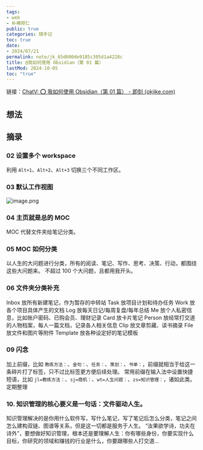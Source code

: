 ```yaml
---
tags:
- web
- 朴禅郑仁
public: true
categories: 随手记
toc: true
date:
- 2024/07/21
permalink: note/jk_65d600de9185c305d1a4228c
title: @我如何使用 Obsidian（第 01 篇）
lastMod: 2024-10-05
toc: "true"
---
```


链接：[ChatV: ⭕ 我如何使用 Obsidian（第 01 篇） - 即刻 (okjike.com)](https://web.okjike.com/originalPost/65d600de9185c305d1a4228c)
<!--more-->
## 想法

## 摘录
### 02 设置多个 workspace
利用 `Alt+1`、`Alt+2`、`Alt+3` 切换三个不同工作区。
### 03 默认工作视图
![image.png](/assets/image_1721576097069_0.png)
### 04 主页就是总的 MOC
MOC 代替文件夹给笔记分类。
### 05 MOC 如何分类
以人生的大问题进行分类，所有的阅读、笔记、写作、思考、决策、行动，都围绕这些大问题来。
不超过 100 个大问题，且都用我开头。
### 06 文件夹分类补充
Inbox 放所有新建笔记，作为暂存的中转站
Task 放项目计划和待办任务
Work 放各个项目具体产生的文档
Log 放每天日记/每周复盘/每年总结
Me 放个人私密信息，比如账户密码、已购会员、理财记录
Card 放卡片笔记
Person 放经常打交道的人物档案，每人一篇文档，记录各人相关信息
Clip 放文章剪藏、读书摘录
File 放文件和图片等附件
Template 放各种设定好的笔记模板
### 09 闪念
加上前缀，比如 `教练方法：`、`金句：`、`任务：`、`策划：`、`书单：`，前缀就相当于给这一条碎片打了标签，只不过比标签更方便后续处理。
常用前缀在输入法中设置快捷短语，比如 `jl=教练方法：`、`sj=商机：`、`wt=人生问题：`、`zs=知识管理：`，诸如此类。
定期整理
### 10. 知识管理的核心要义是一句话：文件驱动人生。
知识管理解决的是你用什么软件写，写什么笔记，写了笔记后怎么分类，笔记之间怎么建构双链、图谱等关系，但是这一切都是服务于人生。
“汝果欲学诗，功夫在诗外”，要想做好知识管理，根本还是要理解人生：你有哪些身份，你要实现什么目标，你研究的领域和赚钱的行业是什么，你要跟哪些人打交道...